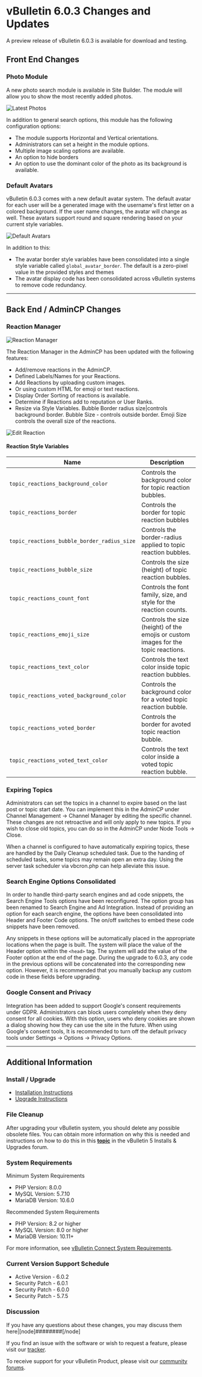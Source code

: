 # vBulletin 6.0.3 Changes and Updates

A preview release of vBulletin 6.0.3 is available for download and testing.

## Front End Changes

### Photo Module

A new photo search module is available in Site Builder. The module will allow you to show the most recently added photos.

![Latest Photos](./images/latest_photos.webp)

In addition to general search options, this module has the following configuration options:

- The module supports Horizontal and Vertical orientations.
- Administrators can set a height in the module options.
- Multiple image scaling options are available.
- An option to hide borders 
- An option to use the dominant color of the photo as its background is available.

### Default Avatars

vBulletin 6.0.3 comes with a new default avatar system. The default avatar for each user will be a generated image with the username's first letter on a colored background. If the user name changes, the avatar will change as well. These avatars support round and square rendering based on your current style variables.

![Default Avatars](./images/default_avatars.webp)

In addition to this:

- The avatar border style variables have been consolidated into a single style variable called `global_avatar_border`. The default is a zero-pixel value in the provided styles and themes
- The avatar display code has been consolidated across vBulletin systems to remove code redundancy.

---

## Back End / AdminCP Changes

### Reaction Manager

![Reaction Manager](./images/reaction_manager.webp)

The Reaction Manager in the AdminCP has been updated with the following features:

- Add/remove reactions in the AdminCP.
- Defined Labels/Names for your Reactions.
- Add Reactions by uploading custom images.
- Or using custom HTML for emoji or text reactions.
- Display Order Sorting of reactions is available.
- Determine if Reactions add to reputation or User Ranks.
- Resize via Style Variables. Bubble Border radius size|controls background border. Bubble Size - controls outside border. Emoji Size controls the overall size of the reactions.

![Edit Reaction](./images/edit_reaction.webp)

#### Reaction Style Variables

| Name | Description |
|------|-------------|
| `topic_reactions_background_color`|Controls the background color for topic reaction bubbles.
|`topic_reactions_border`|Controls the border for topic reaction bubbles|
|`topic_reactions_bubble_border_radius_size`|Controls the border-radius applied to topic reaction bubbles.|
|`topic_reactions_bubble_size`|Controls the size (height) of topic reaction bubbles.|
|`topic_reactions_count_font`|Controls the font family, size, and style for the reaction counts.|
|`topic_reactions_emoji_size`|Controls the size (height) of the emojis or custom images for the topic reactions.|
|`topic_reactions_text_color`|Controls the text color inside topic reaction bubbles.|
|`topic_reactions_voted_background_color`|Controls the background color for a voted topic reaction bubble.|
|`topic_reactions_voted_border`|Controls the border for avoted topic reaction bubble.|
|`topic_reactions_voted_text_color`|Controls the text color inside a voted topic reaction bubble.|

### Expiring Topics

Administrators can set the topics in a channel to expire based on the last post or topic start date. You can implement this in the AdminCP under Channel Management -> Channel Manager by editing the specific channel. These changes are not retroactive and will only apply to new topics. If you wish to close old topics, you can do so in the AdminCP under Node Tools -> Close.

When a channel is configured to have automatically expiring topics, these are handled by the Daily Cleanup scheduled task. Due to the handing of scheduled tasks, some topics may remain open an extra day. Using the server task scheduler via vbcron.php can help alleviate this issue.

### Search Engine Options Consolidated

In order to handle third-party search engines and ad code snippets, the Search Engine Tools options have been reconfigured. The option group has been renamed to Search Engine and Ad Integration. Instead of providing an option for each search engine, the options have been consolidated into Header and Footer Code options. The on/off switches to embed these code snippets have been removed.

Any snippets in these options will be automatically placed in the appropriate locations when the page is built. The system will place the value of the Header option within the `<head>` tag. The system will add the value of the Footer option at the end of the page. During the upgrade to 6.0.3, any code in the previous options will be concatenated into the corresponding new option. However, it is recommended that you manually backup any custom code in these fields before upgrading.

### Google Consent and Privacy

Integration has been added to support Google's consent requirements under GDPR. Administrators can block users completely when they deny consent for all cookies. With this option, users who deny cookies are shown a dialog showing how they can use the site in the future. When using Google's consent tools, It is recommended to turn off the default privacy tools under Settings -> Options -> Privacy Options.

---

## Additional Information

### Install / Upgrade

- [Installation Instructions](https://www.vbulletin.com/forum/node/4483267)
- [Upgrade Instructions](https://www.vbulletin.com/forum/node/4483262)

### File Cleanup

After upgrading your vBulletin system, you should delete any possible obsolete files. You can obtain more information on why this is needed and instructions on how to do this in this [**topic**](https://www.vbulletin.com/forum/node/4391346) in the vBulletin 5 Installs & Upgrades forum.

### System Requirements

Minimum System Requirements

- PHP Version: 8.0.0
- MySQL Version: 5.7.10
- MariaDB Version: 10.6.0

Recommended System Requirements

- PHP Version: 8.2 or higher
- MySQL Version: 8.0 or higher
- MariaDB Version: 10.11+

For more information, see [vBulletin Connect System Requirements](https://www.vbulletin.com/forum/node/4391344).

### Current Version Support Schedule

- Active Version - 6.0.2
- Security Patch - 6.0.1
- Security Patch - 6.0.0
- Security Patch - 5.7.5

### Discussion

If you have any questions about these changes, you may discuss them here|[node]########[/node]

If you find an issue with the software or wish to request a feature, please visit our [tracker](https://tracker.vbulletin.com/vbulletin6).

To receive support for your vBulletin Product, please visit our [community forums](https://www.vbulletin.com/forum/).
